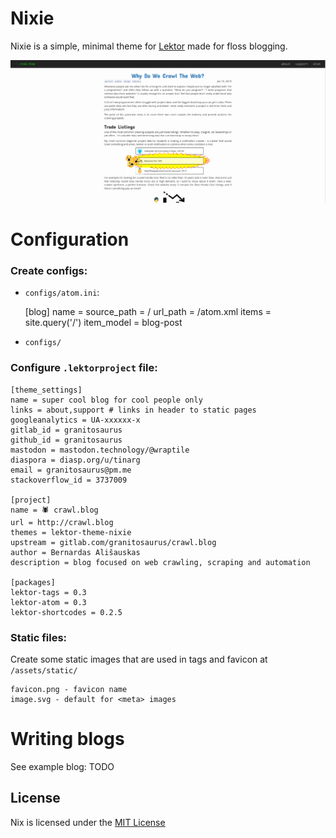 # Nixie

Nixie is a simple, minimal theme for [Lektor](https://www.getlektor.com/) made for floss blogging. 

![screenshot](screenshot.png)

# Configuration

### Create configs:

* `configs/atom.ini`:

    [blog]
    name = <BLOG NAME>
    source_path = /
    url_path = /atom.xml
    items = site.query('/')
    item_model = blog-post
    
* `configs/`

### Configure `.lektorproject` file:

    [theme_settings]
    name = super cool blog for cool people only
    links = about,support # links in header to static pages
    googleanalytics = UA-xxxxxx-x
    gitlab_id = granitosaurus
    github_id = granitosaurus
    mastodon = mastodon.technology/@wraptile
    diaspora = diasp.org/u/tinarg
    email = granitosaurus@pm.me
    stackoverflow_id = 3737009

    [project]
    name = 🕷 crawl.blog
    url = http://crawl.blog
    themes = lektor-theme-nixie
    upstream = gitlab.com/granitosaurus/crawl.blog
    author = Bernardas Ališauskas
    description = blog focused on web crawling, scraping and automation

    [packages]
    lektor-tags = 0.3
    lektor-atom = 0.3
    lektor-shortcodes = 0.2.5

### Static files:

Create some static images that are used in <meta> tags and favicon at `/assets/static/`
    
    favicon.png - favicon name
    image.svg - default for <meta> images 

# Writing blogs

See example blog: TODO

## License

Nix is licensed under the [MIT License](LICENSE.md)
